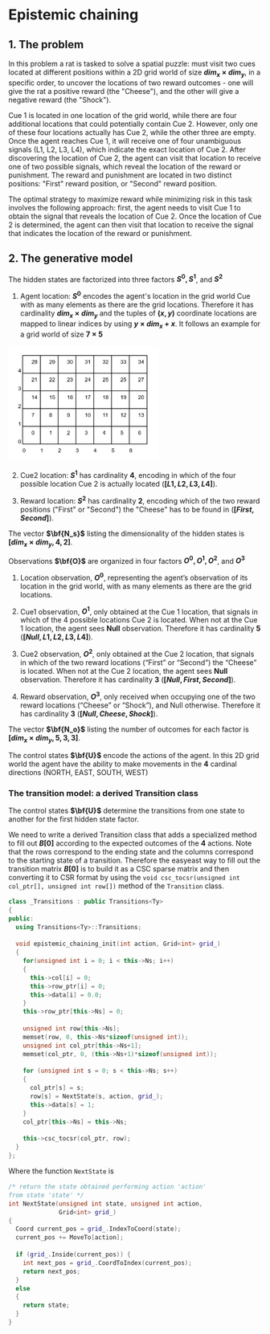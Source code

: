 # Epistemic chaining

## 1. The problem

In this problem a rat is tasked to solve a spatial puzzle: must visit two cues located at different positions within a 2D grid world of size **$dim_x \times dim_y$**, in a specific order, to uncover the locations of two reward outcomes - one will give the rat a positive reward (the "Cheese"), and the other will give a negative reward (the "Shock"). 

Cue 1 is located in one location of the grid world, while there are four additional locations that could potentially contain Cue 2. However, only one of these four locations actually has Cue 2, while the other three are empty. Once the agent reaches Cue 1, it will receive one of four unambiguous signals (L1, L2, L3, L4), which indicate the exact location of Cue 2. After discovering the location of Cue 2, the agent can visit that location to receive one of two possible signals, which reveal the location of the reward or punishment. The reward and punishment are located in two distinct positions: "First" reward position, or "Second" reward position.

The optimal strategy to maximize reward while minimizing risk in this task involves the following approach: first, the agent needs to visit Cue 1 to obtain the signal that reveals the location of Cue 2. Once the location of Cue 2 is determined, the agent can then visit that location to receive the signal that indicates the location of the reward or punishment.

## 2. The generative model

The hidden states are factorized into three factors **$S^0, S^1$**, and **$S^2$**

1. Agent location: **$S^0$** encodes the agent's location in the grid world Cue with as many elements as there are the grid locations. Therefore it has cardinality **$dim_x \times dim_y$** and the tuples of **$(x, y)$** coordinate locations are mapped to linear indices by using **$y \times dim_x+x$**. It follows an example for a grid world of size **$7 \times 5$**
<img src=s0.png width=300>

2. Cue2 location: **$S^1$** has cardinality **$4$**, encoding in which of the four possible location Cue 2 is actually located (**$[L1, L2, L3, L4]$**).

3. Reward location: **$S^2$** has cardinality **$2$**, encoding which of the two reward positions ("First" or "Second") the "Cheese" has to be found in (**$[First, Second]$**).

The vector **$\bf{N_s}$** listing the dimensionality of the hidden states is **$[dim_x \times dim_y, 4, 2]$**.

Observations **$\bf{O}$** are organized in four factors **$O^0, O^1, O^2$**, and **$O^3$**

1. Location observation, **$O^0$**, representing the agent’s observation of its location in the grid world, with as many elements as there are the grid locations.

2. Cue1 observation, **$O^1$**, only obtained at the Cue 1 location, that signals in which of the 4 possible locations Cue 2 is located. When not at the Cue 1 location, the agent sees **Null** observation. Therefore it has cardinality **$5$** (**$[Null, L1, L2, L3, L4]$**).

3. Cue2 observation, **$O^2$**, only obtained at the Cue 2 location, that signals in which of the two reward locations (“First” or “Second”) the “Cheese” is located. When not at the Cue 2 location, the agent sees **Null**  observation. Therefore it has cardinality **$3$** (**$[Null, First, Second]$**).

4. Reward observation, **$O^3$**, only received when occupying one of the two reward locations (“Cheese” or “Shock”), and Null otherwise. Therefore it has cardinality **$3$** (**$[Null, Cheese, Shock]$**).

The vector **$\bf{N_o}$** listing the number of outcomes for each factor is **$[dim_x \times dim_y, 5, 3, 3]$**.

The control states **$\bf{U}$** encode the actions of the agent. In this 2D grid world the agent have the ability to make movements in the **$4$** cardinal directions (NORTH, EAST, SOUTH, WEST)

### The transition model: a derived Transition class
The control states **$\bf{U}$** determine the transitions from one state to another for the first hidden state factor.

We need to write a derived Transition class that adds a specialized method to fill out **$B[0]$** according to the expected outcomes of the **$4$** actions. Note that the rows correspond to the ending state and the columns correspond to the starting state of a transition. Therefore the easyeast way to fill out the transition matrix **$B[0]$** is to build it as a CSC sparse matrix and then converting it to CSR format by using the `void csc_tocsr(unsigned int col_ptr[], unsigned int row[])` method of the `Transition` class.

```c++
class _Transitions : public Transitions<Ty>
{
public:
  using Transitions<Ty>::Transitions;

  void epistemic_chaining_init(int action, Grid<int> grid_)
  {
    for(unsigned int i = 0; i < this->Ns; i++)
    {
      this->col[i] = 0;
      this->row_ptr[i] = 0;
      this->data[i] = 0.0;
    }
    this->row_ptr[this->Ns] = 0;

    unsigned int row[this->Ns];
    memset(row, 0, this->Ns*sizeof(unsigned int));
    unsigned int col_ptr[this->Ns+1];
    memset(col_ptr, 0, (this->Ns+1)*sizeof(unsigned int));

    for (unsigned int s = 0; s < this->Ns; s++)
    {
      col_ptr[s] = s;
      row[s] = NextState(s, action, grid_);
      this->data[s] = 1;
    }
    col_ptr[this->Ns] = this->Ns;

    this->csc_tocsr(col_ptr, row);
  }
};
```

Where the function `NextState` is

```c++
/* return the state obtained performing action 'action'
from state 'state' */
int NextState(unsigned int state, unsigned int action,
              Grid<int> grid_)
{
  Coord current_pos = grid_.IndexToCoord(state);
  current_pos += MoveTo[action];

  if (grid_.Inside(current_pos)) {
    int next_pos = grid_.CoordToIndex(current_pos);
    return next_pos;
  }
  else
  {
    return state;
  }
}
```
